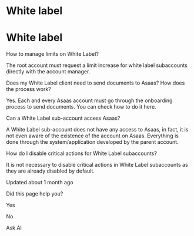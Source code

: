 # White label

# White label

How to manage limits on White Label?

The root account must request a limit increase for white label subaccounts directly with the account manager.

Does my White Label client need to send documents to Asaas? How does the process work?

Yes. Each and every Asaas account must go through the onboarding process to send documents. You can check how to do it here.

Can a White Label sub-account access Asaas?

A White Label sub-account does not have any access to Asaas, in fact, it is not even aware of the existence of the account on Asaas. Everything is done through the system/application developed by the parent account.

How do I disable critical actions for White Label subaccounts?

It is not necessary to disable critical actions in White Label subaccounts as they are already disabled by default.

Updated about 1 month ago

Did this page help you?

Yes

No

Ask AI